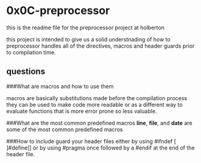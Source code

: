 # 0x0C-preprocessor
this is the readme file for the preprocessor project at holberton

this project is intended to give us a solid understnading of how to
preprocessor handles all of the directives, macros and header guards prior
to compilation time.

## questions

###What are macros and how to use them

macros are basically substitutions made before the compilation process
they can be used to make code more readable or as a different way to evaluate
functions that is more error prone so less valuable.

###What are the most common predefined macros
__line__, __file__, and __date__ are some of the most common predefined macros

###How to include guard your header files
either by using #ifndef [ ]\#define[] or by using #pragma once
followed by a #endif at the end of the header file.